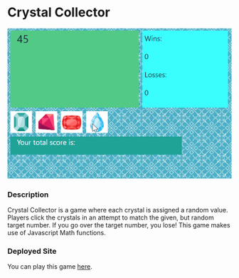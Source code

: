 # Crystal Collector

![giphy](./assets/images/jewels.gif)

### Description

Crystal Collector is a game where each crystal is assigned a random value.  Players click the crystals in an attempt to match the given, but random target number.  If you go over the target number, you lose!  This game makes use of Javascript Math functions.

### Deployed Site

You can play this game [here](https://andrew-stehno.github.io/unit-4-game/).

